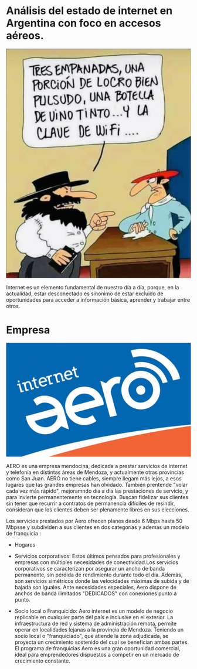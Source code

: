
# Análisis del estado de internet en Argentina con foco en accesos aéreos. 
![Gaucho_argentino](wifi_gaucho.jpg)

Internet es un elemento fundamental de nuestro día a día, porque, en la actualidad, estar desconectado es sinónimo de estar excluido de oportunidades para acceder a información básica, aprender y trabajar entre otros.

# Empresa
![Aero_internet](aero.jfif)

AERO es una empresa mendocina, dedicada a prestar servicios de internet y telefonía en distintas áreas de Mendoza, y actualmente otras provincias como San Juan. AERO no tiene cables, siempre llegam más lejos, a esos lugares que las grandes empresas han olvidado. También prentende "volar cada vez más rápido", mejoramndo día a día las prestaciones de servicio, y para invierte permanentemente en tecnología. Buscan fidelizar sus clientes sin tener que recurrir a contratos de permanencia difíciles de resindir, consideran que los clientes deben ser plenamente libres en sus elecciones.  

Los servicios prestados por Aero ofrecen planes desde 6 Mbps hasta 50 Mbpsse y subdividen a sus clientes en dos categorías y ademas un modelo de franquicia :

* Hogares 
* Servicios corporativos: Estos últimos pensados para profesionales y empresas con múltiples necesidades de conectividad.Los servicios corporativos se caracterizan por asegurar un ancho de banda permanente, sin pérdida de rendimiento durante todo el día. Además, son servicios simétricos donde las velocidades máximas de subida y de bajada son iguales. Ante necesidades especiales, Aero dispone de anchos de banda ilimitados "DEDICADOS" con conexiones punto a punto.

* Socio local o Franquicido: Aero internet es un modelo de negocio replicable en cualquier parte del país e inclusive en el exterior. La infraestructura de red y sistema de administración remota,  permite operar en localidades lejanas a la provincia de Mendoza. Teniendo un socio local o "franquiciado", que atiende la zona adjudicada, se proyecta un crecimiento sostenido del cual se benefician ambas partes. El programa de franquicias Aero es una gran oportunidad comercial, ideal para emprendedores dispuestos a competir en un mercado de crecimiento constante.
